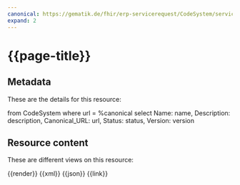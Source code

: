 ```yaml
---
canonical: https://gematik.de/fhir/erp-servicerequest/CodeSystem/service-request-service-identifier-cs
expand: 2
---
```


# {{page-title}}

## Metadata

These are the details for this resource:

<fql output="table">
    from
        CodeSystem
    where
        url = %canonical
    select
        Name: name,
        Description: description,
        Canonical_URL: url,
        Status: status,
        Version: version
</fql>

## Resource content

These are different views on this resource:

<tabs>
    <tab title="Overview">      
        {{render}}
    </tab>
    <tab title="XML">      
        {{xml}}
    </tab>
    <tab title="JSON">
        {{json}}
    </tab>
    <tab title="Link">
        {{link}}
    </tab>
</tabs>
